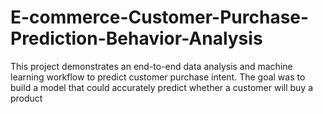 # E-commerce-Customer-Purchase-Prediction-Behavior-Analysis
This project demonstrates an end-to-end data analysis and machine learning workflow to predict customer purchase intent. The goal was to build a model that could accurately predict whether a customer will buy a product
